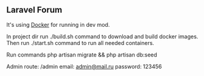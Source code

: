 ## Laravel Forum

It's using [Docker](https://www.docker.com/) for running in dev mod.

In project dir run ./build.sh command to download and build docker images.
Then run ./start.sh command to run all needed containers.

Run commands php artisan migrate && php artisan db:seed

Admin route:    /admin
email:          admin@mail.ru
password:       123456 